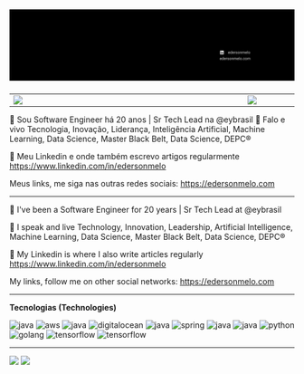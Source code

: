 [![capa](https://github.com/edersonmelo/edersonmelo/blob/a44b18552d0fe202c89e66acbc56ff9f60cb367e/edersonmelo-linkedin.png)](https://github.com/edersonmelo?tab=repositories)
---

<center>
  <table>
    <tr>
        <td><img width="400px" align="left" src="https://github-readme-stats.vercel.app/api/top-langs/?username=edersonmelo&hide=html&layout=compact&theme=buefy" /></td>
        <td><img width="495px" align="left" src="https://github-readme-stats.vercel.app/api?username=edersonmelo&theme=buefy" /></td>
    </tr>   
  </table>
</center>  

:rocket: Sou Software Engineer há 20 anos | Sr Tech Lead na @eybrasil
:compass: Falo e vivo Tecnologia, Inovação, Liderança, Inteligência Artificial, Machine Learning, Data Science, Master Black Belt, Data Science, DEPC® 

💙	Meu Linkedin e onde também escrevo artigos regularmente https://www.linkedin.com/in/edersonmelo

Meus links, me siga nas outras redes sociais: https://edersonmelo.com 

---

:rocket: I've been a Software Engineer for 20 years | Sr Tech Lead at @eybrasil

:compass: I speak and live Technology, Innovation, Leadership, Artificial Intelligence, Machine Learning, Data Science, Master Black Belt, Data Science, DEPC®

💙 My Linkedin is where I also write articles regularly https://www.linkedin.com/in/edersonmelo

My links, follow me on other social networks: https://edersonmelo.com


---

**Tecnologias (Technologies)**
<p align="left">
  <img src="https://www.vectorlogo.zone/logos/microsoft_azure/microsoft_azure-icon.svg" alt="java" width="30" height="30"/>
  <img src="https://www.vectorlogo.zone/logos/amazon_aws/amazon_aws-icon.svg" alt="aws" width="30" height="30"/>
  <img src="https://www.vectorlogo.zone/logos/google/google-icon.svg" alt="java" width="30" height="30"/>
  <img src="https://www.vectorlogo.zone/logos/digitalocean/digitalocean-icon.svg" alt="digitalocean" width="30" height="30"/>
  <img src="https://www.vectorlogo.zone/logos/java/java-icon.svg" alt="java" width="30" height="30"/>
  <img src="https://www.vectorlogo.zone/logos/springio/springio-icon.svg" alt="spring" width="30" height="30"/>
  <img src="https://www.vectorlogo.zone/logos/javascript/javascript-icon.svg" alt="java" width="30" height="30"/>
  <img src="https://www.vectorlogo.zone/logos/dotnet/dotnet-horizontal.svg" alt="java" width="70" height="30"/>
  <img src="https://www.vectorlogo.zone/logos/python/python-icon.svg" alt="python" width="30" height="30"/>
  <img src="https://www.vectorlogo.zone/logos/golang/golang-icon.svg" alt="golang" width="30" height="30"/>
  <img src="https://www.vectorlogo.zone/logos/tensorflow/tensorflow-icon.svg" alt="tensorflow" width="30" height="30"/>
  <img src="https://www.vectorlogo.zone/logos/jupyter/jupyter-icon.svg" alt="tensorflow" width="30" height="30"/>
  
</p>


---

[![](https://img.shields.io/badge/linkedin-blue)](https://www.linkedin.com/in/edersonmelo/)
[![](https://img.shields.io/badge/instagram-ff69b4)](https://www.instagram.com/edersonmmelo/)
